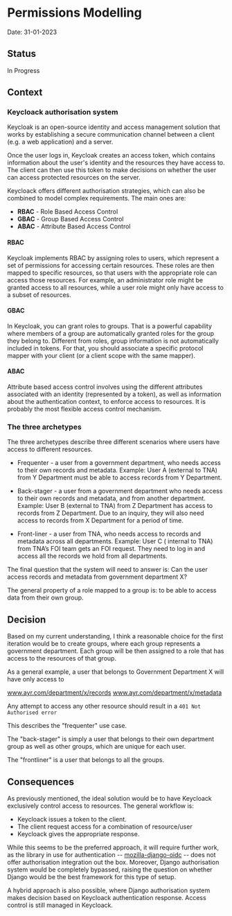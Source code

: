 # Permissions Modelling

Date: 31-01-2023

## Status

In Progress

## Context

### Keycloack authorisation system

Keycloak is an open-source identity and access management solution that works by establishing a secure communication
channel between a client (e.g. a web application) and a server.

Once the user logs in, Keycloak creates an access token, which contains information about the user's identity and the
resources they have access to. The client can then use this token to make decisions on whether the user can access
protected resources on the server.

Keycloack offers different authorisation strategies, which can also be combined to model complex requirements.
The main ones are:

* **RBAC** - Role Based Access Control
* **GBAC** - Group Based Access Control
* **ABAC** - Attribute Based Access Control

#### **RBAC**

Keycloak implements RBAC by assigning roles to users, which represent a set of permissions for accessing certain
resources.
These roles are then mapped to specific resources, so that users with the appropriate role can access those resources.
For example, an administrator role might be granted access to all resources, while a user role might only have access to
a subset of resources.

#### **GBAC**

In Keycloak, you can grant roles to groups. That is a powerful capability where members of a group are automatically
granted roles for the group they belong to.
Different from roles, group information is not automatically included in tokens. For that, you should associate a
specific protocol mapper with your client (or a client scope with the same mapper).

#### **ABAC**

Attribute based access control involves using the different attributes associated with an identity (represented by a
token), as well as
information about the authentication context, to enforce access to resources. It is probably the most flexible access
control mechanism.

### The three archetypes

The three archetypes describe three different scenarios where users have access to different resources.

* Frequenter - a user from a government department, who needs access to their own records and metadata. Example: User
  A (external to TNA) from Y Department must be able to access records from Y Department.

* Back-stager - a user from a government department who needs access to their own records and metadata, and from another
  department. Example: User B  (external to TNA)  from Z Department has access to records from Z Department. Due to an
  inquiry, they
  will also need access to records from X Department for a period of time.

* Front-liner - a user from TNA, who needs access to records and metadata across all departments. Example: User C (
  internal to TNA) from TNA’s FOI team gets an FOI request. They need to log in and access all the
  records we hold from all departments.

The final question that the system will need to answer is:
Can the user access records and metadata from government department X?

The general property of a role mapped to a group is: to be able to access data from their own group.

## Decision

Based on my current understanding, I think a reasonable choice for the first iteration would be to create groups, where
each group represents a government department.
Each group will be then assigned to a role that has access to the resources of that group.

As a general example, a user that belongs to Government Department X will have only access to

www.ayr.com/department/x/records
www.ayr.com/department/x/metadata

Any attempt to access any other resource should result in a `401 Not Authorised error`

This describes the "frequenter" use case.

The "back-stager" is simply a user that belongs to their own department group as well as other groups, which are unique
for each user.

The "frontliner" is a user that belongs to all the groups.

## Consequences

As previously mentioned, the ideal solution would be to have Keycloack exclusively control access to resources.
The general workflow is:

* Keycloack issues a token to the client.
* The client request access for a combination of resource/user
* Keycloack gives the appropriate response.

While this seems to be the preferred approach, it will require further work, as the library in use for authentication
 -- [mozilla-django-oidc](https://mozilla-django-oidc.readthedocs.io/en/stable/index.html) --
does not offer authorisation integration out the box. Moreover, Django authorisation system would be completely bypassed,
raising the question on whether Django would be the best framework for this type of setup.

A hybrid approach is also possible, where Django authorisation system makes decision based on Keycloack authentication response.
Access control is still managed in Keycloack.
